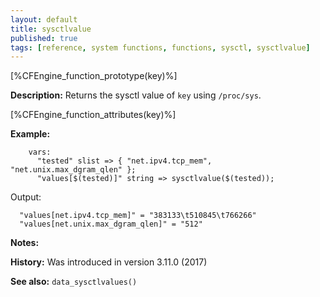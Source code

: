 ```yaml
---
layout: default
title: sysctlvalue
published: true
tags: [reference, system functions, functions, sysctl, sysctlvalue]
---
```


[%CFEngine_function_prototype(key)%]

**Description:** Returns the sysctl value of `key` using `/proc/sys`.

[%CFEngine_function_attributes(key)%]

**Example:**

```cf3
    vars:
      "tested" slist => { "net.ipv4.tcp_mem", "net.unix.max_dgram_qlen" };
      "values[$(tested)]" string => sysctlvalue($(tested));
```

Output:

```
  "values[net.ipv4.tcp_mem]" = "383133\t510845\t766266"
  "values[net.unix.max_dgram_qlen]" = "512"
```

**Notes:**

**History:** Was introduced in version 3.11.0 (2017)

**See also:** `data_sysctlvalues()`
